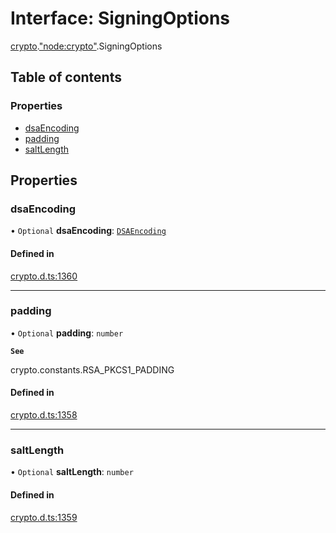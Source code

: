 # Interface: SigningOptions

[crypto](../modules/crypto.md).["node:crypto"](../modules/crypto._node_crypto_.md).SigningOptions

## Table of contents

### Properties

- [dsaEncoding](crypto._node_crypto_.SigningOptions.md#dsaencoding)
- [padding](crypto._node_crypto_.SigningOptions.md#padding)
- [saltLength](crypto._node_crypto_.SigningOptions.md#saltlength)

## Properties

### dsaEncoding

• `Optional` **dsaEncoding**: [`DSAEncoding`](../modules/crypto._crypto_.md#dsaencoding)

#### Defined in

[crypto.d.ts:1360](https://github.com/goodcodedev/bun-types/blob/8bd1b3a/crypto.d.ts#L1360)

___

### padding

• `Optional` **padding**: `number`

**`See`**

crypto.constants.RSA_PKCS1_PADDING

#### Defined in

[crypto.d.ts:1358](https://github.com/goodcodedev/bun-types/blob/8bd1b3a/crypto.d.ts#L1358)

___

### saltLength

• `Optional` **saltLength**: `number`

#### Defined in

[crypto.d.ts:1359](https://github.com/goodcodedev/bun-types/blob/8bd1b3a/crypto.d.ts#L1359)
